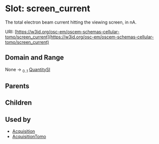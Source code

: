 
# Slot: screen_current

The total electron beam current hitting the viewing screen, in nA.

URI: [https://w3id.org/osc-em/oscem-schemas-cellular-tomo/screen_current](https://w3id.org/osc-em/oscem-schemas-cellular-tomo/screen_current)


## Domain and Range

None &#8594;  <sub>0..1</sub> [QuantitySI](QuantitySI.md)

## Parents


## Children


## Used by

 * [Acquisition](Acquisition.md)
 * [AcquisitionTomo](AcquisitionTomo.md)
